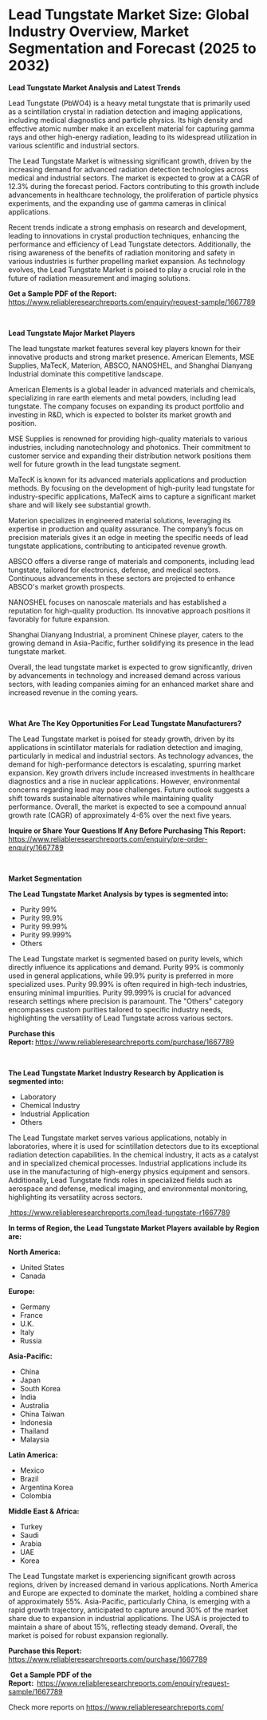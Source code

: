 <p><h1>Lead Tungstate Market Size: Global Industry Overview, Market Segmentation and Forecast (2025 to 2032)</h1></p><p><strong>Lead Tungstate Market Analysis and Latest Trends</strong></p>
<p><p>Lead Tungstate (PbWO4) is a heavy metal tungstate that is primarily used as a scintillation crystal in radiation detection and imaging applications, including medical diagnostics and particle physics. Its high density and effective atomic number make it an excellent material for capturing gamma rays and other high-energy radiation, leading to its widespread utilization in various scientific and industrial sectors.</p><p>The Lead Tungstate Market is witnessing significant growth, driven by the increasing demand for advanced radiation detection technologies across medical and industrial sectors. The market is expected to grow at a CAGR of 12.3% during the forecast period. Factors contributing to this growth include advancements in healthcare technology, the proliferation of particle physics experiments, and the expanding use of gamma cameras in clinical applications.</p><p>Recent trends indicate a strong emphasis on research and development, leading to innovations in crystal production techniques, enhancing the performance and efficiency of Lead Tungstate detectors. Additionally, the rising awareness of the benefits of radiation monitoring and safety in various industries is further propelling market expansion. As technology evolves, the Lead Tungstate Market is poised to play a crucial role in the future of radiation measurement and imaging solutions.</p></p>
<p><strong>Get a Sample PDF of the Report:&nbsp;</strong> <a href="https://www.reliableresearchreports.com/enquiry/request-sample/1667789?utm_campaign=2232&utm_medium=2&utm_source=Github&utm_content=ia&utm_term=07032025&utm_id=lead-tungstate">https://www.reliableresearchreports.com/enquiry/request-sample/1667789</a></p>
<p>&nbsp;</p>
<p><strong>Lead Tungstate Major Market Players</strong></p>
<p><p>The lead tungstate market features several key players known for their innovative products and strong market presence. American Elements, MSE Supplies, MaTecK, Materion, ABSCO, NANOSHEL, and Shanghai Dianyang Industrial dominate this competitive landscape.</p><p>American Elements is a global leader in advanced materials and chemicals, specializing in rare earth elements and metal powders, including lead tungstate. The company focuses on expanding its product portfolio and investing in R&D, which is expected to bolster its market growth and position.</p><p>MSE Supplies is renowned for providing high-quality materials to various industries, including nanotechnology and photonics. Their commitment to customer service and expanding their distribution network positions them well for future growth in the lead tungstate segment.</p><p>MaTecK is known for its advanced materials applications and production methods. By focusing on the development of high-purity lead tungstate for industry-specific applications, MaTecK aims to capture a significant market share and will likely see substantial growth.</p><p>Materion specializes in engineered material solutions, leveraging its expertise in production and quality assurance. The company’s focus on precision materials gives it an edge in meeting the specific needs of lead tungstate applications, contributing to anticipated revenue growth.</p><p>ABSCO offers a diverse range of materials and components, including lead tungstate, tailored for electronics, defense, and medical sectors. Continuous advancements in these sectors are projected to enhance ABSCO's market growth prospects.</p><p>NANOSHEL focuses on nanoscale materials and has established a reputation for high-quality production. Its innovative approach positions it favorably for future expansion.</p><p>Shanghai Dianyang Industrial, a prominent Chinese player, caters to the growing demand in Asia-Pacific, further solidifying its presence in the lead tungstate market.</p><p>Overall, the lead tungstate market is expected to grow significantly, driven by advancements in technology and increased demand across various sectors, with leading companies aiming for an enhanced market share and increased revenue in the coming years.</p></p>
<p>&nbsp;</p>
<p><strong>What Are The Key Opportunities For Lead Tungstate Manufacturers?</strong></p>
<p><p>The Lead Tungstate market is poised for steady growth, driven by its applications in scintillator materials for radiation detection and imaging, particularly in medical and industrial sectors. As technology advances, the demand for high-performance detectors is escalating, spurring market expansion. Key growth drivers include increased investments in healthcare diagnostics and a rise in nuclear applications. However, environmental concerns regarding lead may pose challenges. Future outlook suggests a shift towards sustainable alternatives while maintaining quality performance. Overall, the market is expected to see a compound annual growth rate (CAGR) of approximately 4-6% over the next five years.</p></p>
<p><strong>Inquire or Share Your Questions If Any Before Purchasing This Report:</strong> <a href="https://www.reliableresearchreports.com/enquiry/pre-order-enquiry/1667789?utm_campaign=2232&utm_medium=2&utm_source=Github&utm_content=ia&utm_term=07032025&utm_id=lead-tungstate">https://www.reliableresearchreports.com/enquiry/pre-order-enquiry/1667789</a></p>
<p>&nbsp;</p>
<p><strong>Market Segmentation</strong></p>
<p><strong>The Lead Tungstate Market Analysis by types is segmented into:</strong></p>
<p><ul><li>Purity 99%</li><li>Purity 99.9%</li><li>Purity 99.99%</li><li>Purity 99.999%</li><li>Others</li></ul></p>
<p><p>The Lead Tungstate market is segmented based on purity levels, which directly influence its applications and demand. Purity 99% is commonly used in general applications, while 99.9% purity is preferred in more specialized uses. Purity 99.99% is often required in high-tech industries, ensuring minimal impurities. Purity 99.999% is crucial for advanced research settings where precision is paramount. The "Others" category encompasses custom purities tailored to specific industry needs, highlighting the versatility of Lead Tungstate across various sectors.</p></p>
<p><strong>Purchase this Report:&nbsp;</strong><a href="https://www.reliableresearchreports.com/purchase/1667789?utm_campaign=2232&utm_medium=2&utm_source=Github&utm_content=ia&utm_term=07032025&utm_id=lead-tungstate">https://www.reliableresearchreports.com/purchase/1667789</a></p>
<p>&nbsp;</p>
<p><strong>The Lead Tungstate Market Industry Research by Application is segmented into:</strong></p>
<p><ul><li>Laboratory</li><li>Chemical Industry</li><li>Industrial Application</li><li>Others</li></ul></p>
<p><p>The Lead Tungstate market serves various applications, notably in laboratories, where it is used for scintillation detectors due to its exceptional radiation detection capabilities. In the chemical industry, it acts as a catalyst and in specialized chemical processes. Industrial applications include its use in the manufacturing of high-energy physics equipment and sensors. Additionally, Lead Tungstate finds roles in specialized fields such as aerospace and defense, medical imaging, and environmental monitoring, highlighting its versatility across sectors.</p></p>
<p><a href="https://www.reliableresearchreports.com/lead-tungstate-r1667789?utm_campaign=2232&utm_medium=2&utm_source=Github&utm_content=ia&utm_term=07032025&utm_id=lead-tungstate">&nbsp;https://www.reliableresearchreports.com/lead-tungstate-r1667789</a></p>
<p><strong>In terms of Region, the Lead Tungstate Market Players available by Region are:</strong></p>
<p>
    <p> <strong> North America: </strong>
        <ul>
            <li>United States</li>
            <li>Canada</li>
        </ul>
        </p> 
    <p> <strong> Europe: </strong>
        <ul>
            <li>Germany</li>
            <li>France</li>
            <li>U.K.</li>
            <li>Italy</li>
            <li>Russia</li>
        </ul>
        </p> 
    <p> <strong> Asia-Pacific: </strong>
        <ul>
            <li>China</li>
            <li>Japan</li>
            <li>South Korea</li>
            <li>India</li>
            <li>Australia</li>
            <li>China Taiwan</li>
            <li>Indonesia</li>
            <li>Thailand</li>
            <li>Malaysia</li>
        </ul>
        </p> 
    <p> <strong> Latin America: </strong>
        <ul>
            <li>Mexico</li>
            <li>Brazil</li>
            <li>Argentina Korea</li>
            <li>Colombia</li>
        </ul>
        </p> 
    <p> <strong> Middle East & Africa: </strong>
        <ul>
            <li>Turkey</li>
            <li>Saudi</li>
            <li>Arabia</li>
            <li>UAE</li>
            <li>Korea</li>
        </ul>
    </p>
    </p>
<p><p>The Lead Tungstate market is experiencing significant growth across regions, driven by increased demand in various applications. North America and Europe are expected to dominate the market, holding a combined share of approximately 55%. Asia-Pacific, particularly China, is emerging with a rapid growth trajectory, anticipated to capture around 30% of the market share due to expansion in industrial applications. The USA is projected to maintain a share of about 15%, reflecting steady demand. Overall, the market is poised for robust expansion regionally.</p></p>
<p><strong>Purchase this Report: </strong><a href="https://www.reliableresearchreports.com/purchase/1667789?utm_campaign=2232&utm_medium=2&utm_source=Github&utm_content=ia&utm_term=07032025&utm_id=lead-tungstate">https://www.reliableresearchreports.com/purchase/1667789</a></p>
<p>&nbsp;<strong>Get a Sample PDF of the Report:&nbsp;&nbsp;</strong><a href="https://www.reliableresearchreports.com/enquiry/request-sample/1667789?utm_campaign=2232&utm_medium=2&utm_source=Github&utm_content=ia&utm_term=07032025&utm_id=lead-tungstate">https://www.reliableresearchreports.com/enquiry/request-sample/1667789</a></p>
<p><strong></strong></p>
<p>Check more reports on <a href="https://www.reliableresearchreports.com/?utm_campaign=2232&utm_medium=2&utm_source=Github&utm_content=ia&utm_term=07032025&utm_id=lead-tungstate">https://www.reliableresearchreports.com/</a></p>
